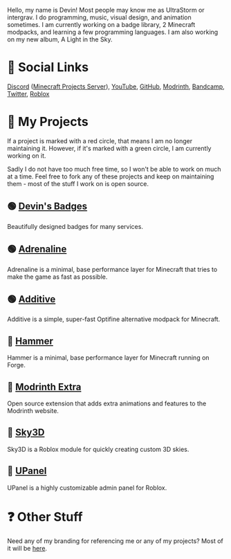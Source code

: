 Hello, my name is Devin! Most people may know me as UltraStorm or intergrav. I do programming, music, visual design, and animation sometimes. I am currently working on a badge library, 2 Minecraft modpacks, and learning a few programming languages. I am also working on my new album, A Light in the Sky.

# 👋 Social Links
[Discord](https://discord.com/users/418219211043897344) ([Minecraft Projects Server](https://discord.gg/36Tv44cYte)), [YouTube](https://youtube.com/c/UltraStorm), [GitHub](https://github.com/intergrav), [Modrinth](https://modrinth.com/user/UltraStorm), [Bandcamp](https://ultrastorm.bandcamp.com/), [Twitter](https://twitter.com/Ultr4Storm), [Roblox](https://roblox.com/users/35643110/profile/)

# 📝 My Projects
If a project is marked with a red circle, that means I am no longer maintaining it. However, if it's marked with a green circle, I am currently working on it. 

Sadly I do not have too much free time, so I won't be able to work on much at a time. Feel free to fork any of these projects and keep on maintaining them - most of the stuff I work on is open source.

## 🟢 [Devin's Badges](https://github.com/intergrav/devins-badges)
Beautifully designed badges for many services.

## 🟢 [Adrenaline](https://github.com/intergrav/Adrenaline)
Adrenaline is a minimal, base performance layer for Minecraft that tries to make the game as fast as possible.

## 🟢 [Additive](https://github.com/intergrav/Additive)
Additive is a simple, super-fast Optifine alternative modpack for Minecraft.

## 🔴 [Hammer](https://github.com/intergrav/Hammer)
Hammer is a minimal, base performance layer for Minecraft running on Forge.

## 🔴 [Modrinth Extra](https://github.com/intergrav/Modrinth-Extra)
Open source extension that adds extra animations and features to the Modrinth website.

## 🔴 [Sky3D](https://github.com/intergrav/Sky3D)
Sky3D is a Roblox module for quickly creating custom 3D skies.

## 🔴 [UPanel](https://github.com/intergrav/UPanel)
UPanel is a highly customizable admin panel for Roblox.

# ❓ Other Stuff
Need any of my branding for referencing me or any of my projects? Most of it will be [here](https://github.com/intergrav/Branding).
